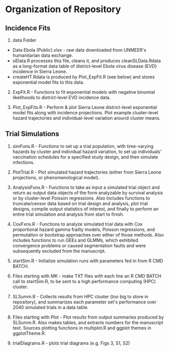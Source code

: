 # Organization of Repository

## Incidence Fits
1. data Folder

* Data Ebola (Public).xlsx - raw data downloaded from UNMEER's humanitarian data exchange.
* slData.R processes this file, cleans it, and produces cleanSLData.Rdata as a long-format data table of district-level Ebola virus disease (EVD) incidence in Sierra Leone.
* createHT.Rdata is produced by Plot_ExpFit.R (see below) and stores exponential model fits to this data.

2. ExpFit.R - Functions to fit exponential models with negative binomial likelihoods to district-level EVD incidence data.

3. Plot_ExpFits.R - Perform & plot Sierra Leone district-level exponential model fits along with incidence projections. Plot example cluster-level hazard trajectories and individual-level variation around cluster means.

## Trial Simulations

1. simFuns.R - Functions to set up a trial population, with time-varying hazards by cluster and individual hazard variation, to set up individuals' vaccination schedules for a specified study design, and then simulate infections.

2. PlotTrial.R - Plot simulated hazard trajectories (either from Sierra Leone projections, or phenomenological model).

3. AnalysisFuns.R - Functions to take as input a simulated trial object and return as output data objects of the form analyzable by survival analysis or by cluster-level Poisson regressions. Also includes functions to truncate/censor data based on trial design and analysis, plot trial designs, compile output statistics of interest, and finally to perform an entire trial simulation and analysis from start to finish.

4. CoxFxns.R - Functions to analyze simulated trial data with Cox proportional hazard gamma frailty models, Poisson regressions, and permutation or bootstrap approaches over either of those methods. Also includes functions to run GEEs and GLMMs, which exhibited convergence problems or caused segmentation faults and were subsequently excluded from the manuscript.

6. startSim.R - Initialize simulation runs with parameters fed in from R CMD BATCH.

7. Files starting with MK - make TXT files with each line an R CMD BATCH call to startSim.R, to be sent to a high performance computing (HPC) cluster.

8. SLSumm.R - Collects results from HPC cluster (too big to store in repository), and summarizes each parameter set's performance over 2040 simulated trials in a data table.

9. Files starting with Plot - Plot results from output summaries produced by SLSumm.R. Also makes tables, and extracts numbers for the manuscript text. Sources plotting functions in multiplot.R and ggplot themes in ggplotTheme.R.

10. trialDiagrams.R - plots trial diagrams (e.g. Figs 3, S1, S2)


